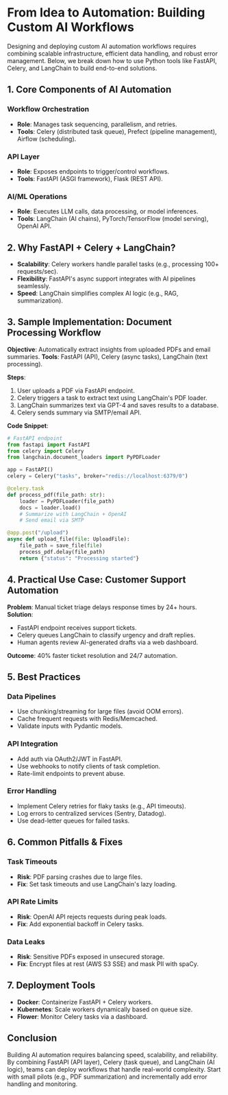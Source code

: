 
# From Idea to Automation: Building Custom AI Workflows

Designing and deploying custom AI automation workflows requires combining scalable infrastructure, efficient data handling, and robust error management. Below, we break down how to use Python tools like FastAPI, Celery, and LangChain to build end-to-end solutions.

## 1. Core Components of AI Automation

### Workflow Orchestration
- **Role**: Manages task sequencing, parallelism, and retries.
- **Tools**: Celery (distributed task queue), Prefect (pipeline management), Airflow (scheduling).

### API Layer
- **Role**: Exposes endpoints to trigger/control workflows.
- **Tools**: FastAPI (ASGI framework), Flask (REST API).

### AI/ML Operations
- **Role**: Executes LLM calls, data processing, or model inferences.
- **Tools**: LangChain (AI chains), PyTorch/TensorFlow (model serving), OpenAI API.

## 2. Why FastAPI + Celery + LangChain?
- **Scalability**: Celery workers handle parallel tasks (e.g., processing 100+ requests/sec).
- **Flexibility**: FastAPI's async support integrates with AI pipelines seamlessly.
- **Speed**: LangChain simplifies complex AI logic (e.g., RAG, summarization).

## 3. Sample Implementation: Document Processing Workflow
**Objective**: Automatically extract insights from uploaded PDFs and email summaries.
**Tools**: FastAPI (API), Celery (async tasks), LangChain (text processing).

**Steps**:
1. User uploads a PDF via FastAPI endpoint.
2. Celery triggers a task to extract text using LangChain's PDF loader.
3. LangChain summarizes text via GPT-4 and saves results to a database.
4. Celery sends summary via SMTP/email API.

**Code Snippet**:
```python
# FastAPI endpoint  
from fastapi import FastAPI  
from celery import Celery  
from langchain.document_loaders import PyPDFLoader  

app = FastAPI()  
celery = Celery("tasks", broker="redis://localhost:6379/0")  

@celery.task  
def process_pdf(file_path: str):  
    loader = PyPDFLoader(file_path)  
    docs = loader.load()  
    # Summarize with LangChain + OpenAI  
    # Send email via SMTP  

@app.post("/upload")  
async def upload_file(file: UploadFile):  
    file_path = save_file(file)  
    process_pdf.delay(file_path)  
    return {"status": "Processing started"}  
```

## 4. Practical Use Case: Customer Support Automation
**Problem**: Manual ticket triage delays response times by 24+ hours.
**Solution**:
- FastAPI endpoint receives support tickets.
- Celery queues LangChain to classify urgency and draft replies.
- Human agents review AI-generated drafts via a web dashboard.

**Outcome**: 40% faster ticket resolution and 24/7 automation.

## 5. Best Practices

### Data Pipelines
- Use chunking/streaming for large files (avoid OOM errors).
- Cache frequent requests with Redis/Memcached.
- Validate inputs with Pydantic models.

### API Integration
- Add auth via OAuth2/JWT in FastAPI.
- Use webhooks to notify clients of task completion.
- Rate-limit endpoints to prevent abuse.

### Error Handling
- Implement Celery retries for flaky tasks (e.g., API timeouts).
- Log errors to centralized services (Sentry, Datadog).
- Use dead-letter queues for failed tasks.

## 6. Common Pitfalls & Fixes

### Task Timeouts
- **Risk**: PDF parsing crashes due to large files.
- **Fix**: Set task timeouts and use LangChain's lazy loading.

### API Rate Limits
- **Risk**: OpenAI API rejects requests during peak loads.
- **Fix**: Add exponential backoff in Celery tasks.

### Data Leaks
- **Risk**: Sensitive PDFs exposed in unsecured storage.
- **Fix**: Encrypt files at rest (AWS S3 SSE) and mask PII with spaCy.

## 7. Deployment Tools
- **Docker**: Containerize FastAPI + Celery workers.
- **Kubernetes**: Scale workers dynamically based on queue size.
- **Flower**: Monitor Celery tasks via a dashboard.

## Conclusion
Building AI automation requires balancing speed, scalability, and reliability. By combining FastAPI (API layer), Celery (task queue), and LangChain (AI logic), teams can deploy workflows that handle real-world complexity. Start with small pilots (e.g., PDF summarization) and incrementally add error handling and monitoring.

